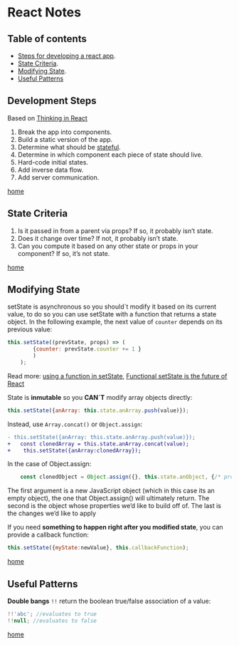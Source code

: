 # React Notes

## Table of contents

* [Steps for developing a react app](#development-steps).
* [State Criteria](#state-criteria).
* [Modifying State](#modifying-state).
* [Useful Patterns](#useful-patterns)



## Development Steps

Based on [Thinking in React](https://reactjs.org/docs/thinking-in-react.html)

1. Break the app into components.
1. Build a static version of the app.
1. Determine what should be [stateful](#state-criteria).
1. Determine in which component each piece of state should live.
1. Hard-code initial states.
1. Add inverse data flow.
1. Add server communication.

[home][home]

## State Criteria

1. Is it passed in from a parent via props? If so, it probably isn’t state.
2. Does it change over time? If not, it probably isn’t state.
3. Can you compute it based on any other state or props in your component? If so, it’s not state.

[home][home]

## Modifying State

setState is asynchronous so you should´t modify it based on its current value, to do so you can use setState with a function that returns a state object. In the following example, the next value of `counter` depends on its previous value:

```js
this.setState((prevState, props) => (
        {counter: prevState.counter += 1 }
        )
    );
```
Read more:
[using a function in setState](https://medium.com/@wisecobbler/using-a-function-in-setstate-instead-of-an-object-1f5cfd6e55d1), [Functional setState is the future of React](https://medium.freecodecamp.org/functional-setstate-is-the-future-of-react-374f30401b6b)

State is **inmutable** so you **CAN´T** modify array objects directly:

```js
this.setState({anArray: this.state.anArray.push(value)});
```
Instead, use `Array.concat()` or `Object.assign`:
```diff
- this.setState({anArray: this.state.anArray.push(value)});
+   const clonedArray = this.state.anArray.concat(value);
+    this.setState({anArray:clonedArray});
```
In the case of Object.assign:

```js
    const clonedObject = Object.assign({}, this.state.anObject, {/* properties to modify/add */});
```

The first argument is a new JavaScript object (which in this case its an empty object), the one that Object.assign() will ultimately return. The second is the object whose properties we’d like to build off of. The last is the changes we’d like to apply

If you need **something to happen right after you modified state**, you can provide a callback function:

```js
this.setState({myState:newValue}, this.callbackFunction);
```

[home][home]

## Useful Patterns
**Double bangs** `!!` return the boolean true/false association of a value:

```js
!!'abc'; //evaluates to true
!!null; //evaluates to false
```

[home][home]









[home]:#table-of-contents